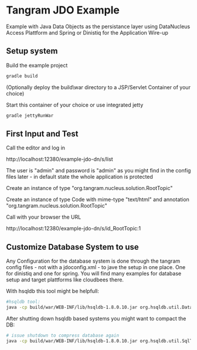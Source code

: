 Tangram JDO Example
===================

Example with Java Data Objects as the persistance layer using DataNucleus Access Plattform and Spring or Dinistiq for the  Application Wire-up

Setup system
------------

Build the example project

```bash
gradle build
```
(Optionally deploy the build\war directory to a JSP/Servlet Container of your choice)

Start this container of your choice or use integrated jetty

```bash
gradle jettyRunWar
```

First Input and Test
--------------------

Call the editor and log in

http://localhost:12380/example-jdo-dn/s/list

The user is "admin" and password is "admin" as you might find in the config files later - in default state the whole application is protected

Create an instance of type "org.tangram.nucleus.solution.RootTopic"

Create an instance of type Code with mime-type "text/html" and annotation "org.tangram.nucleus.solution.RootTopic"

Call with your browser the URL

http://localhost:12380/example-jdo-dn/s/id_RootTopic:1

Customize Database System to use
--------------------------------

Any Configuration for the database system is done through the tangram config files - not with a jdoconfig.xml - to jave the setup in one place. One for dinistiq and one for spring. You will find many examples for database setup and target plattforms like cloudbees there.

With hsqldb this tool might be helpfull:

```bash
#hsqldb tool:
java -cp build/war/WEB-INF/lib/hsqldb-1.8.0.10.jar org.hsqldb.util.DatabaseManager
```

After shutting down hsqldb based systems you might want to compact the DB:

```bash
# issue shutdown to compress database again
java -cp build/war/WEB-INF/lib/hsqldb-1.8.0.10.jar org.hsqldb.util.SqlTool --inlineRc url=jdbc:hsqldb:file:tangram-rdbms,password=,user=sa --sql "shutdown;"
```

